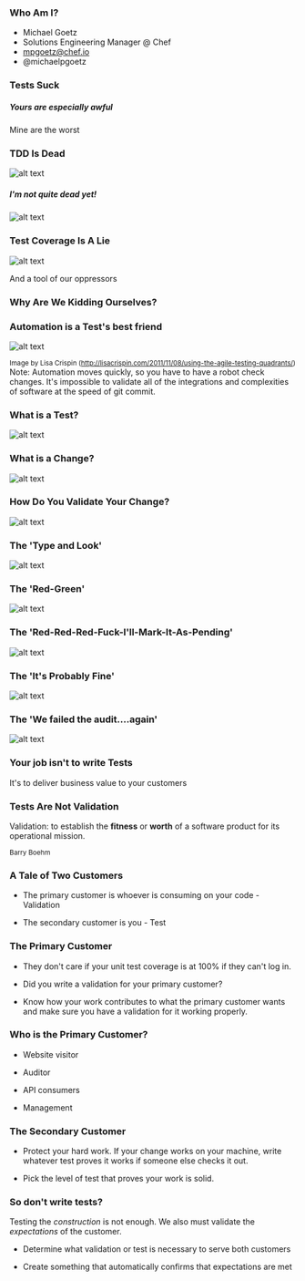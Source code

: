 ### Who Am I?

* Michael Goetz
* Solutions Engineering Manager @ Chef
* mpgoetz@chef.io
* @michaelpgoetz



### Tests Suck
##### Yours are especially awful
Mine are the worst



### TDD Is Dead

![alt text](images/tdd-is-dead.png)

##### I'm not quite dead yet!

![alt text](images/tdd-is-good.png)



### Test Coverage Is A Lie

![alt text](images/CoverageTrend.png)

And a tool of our oppressors



### Why Are We Kidding Ourselves?



### Automation is a Test's best friend
![alt text](images/Agile-Testing-Quadrants.png)

<small>Image by Lisa Crispin (http://lisacrispin.com/2011/11/08/using-the-agile-testing-quadrants/)</small>
Note: Automation moves quickly, so you have to have a robot check changes. It's impossible to validate all of the integrations and complexities of software at the speed of git commit.



### What is a Test?
![alt text](images/test-def.png)



### What is a Change?
![alt text](images/change-def.png)



### How Do You Validate Your Change?
![alt text](images/changes.jpg)



### The 'Type and Look'
![alt text](images/preview.png)



### The 'Red-Green'
![alt text](images/red-green-refactor.png)



### The 'Red-Red-Red-Fuck-I'll-Mark-It-As-Pending'
![alt text](images/pending-steps.png)



### The 'It's Probably Fine'
![alt text](images/do-it-live.jpg)



### The 'We failed the audit....again'
![alt text](images/FAIL.png)



### Your job isn't to write Tests

It's to deliver business value to your customers



### Tests Are Not Validation
<span class="yellow">Validation</span>: to establish the **fitness** or **worth** of a software product for its operational
mission.

<small>Barry Boehm</small>



### A Tale of Two Customers

* The primary customer is whoever is consuming on your code - Validation

* The secondary customer is you - Test



### The Primary Customer

* They don't care if your unit test coverage is at 100% if they can't log in.

* Did you write a validation for your primary customer?

* Know how your work contributes to what the primary customer wants and make sure you have a validation for it working properly.



### Who is the Primary Customer?

* Website visitor

* Auditor

* API consumers

* Management



### The Secondary Customer

* Protect your hard work. If your change works on your machine, write whatever test proves it works if someone else checks it out.

* Pick the level of test that proves your work is solid.



### So don't write tests?

Testing the <span class="yellow">*construction*</span> is not enough. We also must validate the <span class="yellow">*expectations*</spa> of the customer.

* Determine what validation or test is necessary to serve both customers

* Create something that automatically confirms that expectations are met
